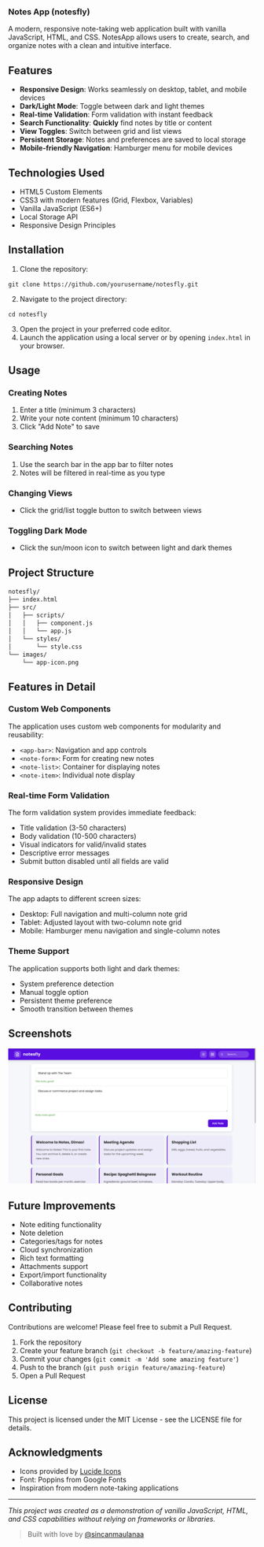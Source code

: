 ### Notes App (notesfly)

A modern, responsive note-taking web application built with vanilla JavaScript, HTML, and CSS. NotesApp allows users to create, search, and organize notes with a clean and intuitive interface.

## Features

- **Responsive Design**: Works seamlessly on desktop, tablet, and mobile devices
- **Dark/Light Mode**: Toggle between dark and light themes
- **Real-time Validation**: Form validation with instant feedback
- **Search Functionality**: **Quickly** find notes by title or content
- **View Toggles**: Switch between grid and list views
- **Persistent Storage**: Notes and preferences are saved to local storage
- **Mobile-friendly Navigation**: Hamburger menu for mobile devices

## Technologies Used

- HTML5 Custom Elements
- CSS3 with modern features (Grid, Flexbox, Variables)
- Vanilla JavaScript (ES6+)
- Local Storage API
- Responsive Design Principles

## Installation

1. Clone the repository:

```shellscript
git clone https://github.com/yourusername/notesfly.git
```

2. Navigate to the project directory:

```shellscript
cd notesfly
```

3. Open the project in your preferred code editor.
4. Launch the application using a local server or by opening `index.html` in your browser.

## Usage

### Creating Notes

1. Enter a title (minimum 3 characters)
2. Write your note content (minimum 10 characters)
3. Click "Add Note" to save

### Searching Notes

1. Use the search bar in the app bar to filter notes
2. Notes will be filtered in real-time as you type

### Changing Views

- Click the grid/list toggle button to switch between views

### Toggling Dark Mode

- Click the sun/moon icon to switch between light and dark themes

## Project Structure

```plaintext
notesfly/
├── index.html
├── src/
│   ├── scripts/
│   │   ├── component.js
│   │   └── app.js
│   └── styles/
│       └── style.css
└── images/
    └── app-icon.png
```

## Features in Detail

### Custom Web Components

The application uses custom web components for modularity and reusability:

- `<app-bar>`: Navigation and app controls
- `<note-form>`: Form for creating new notes
- `<note-list>`: Container for displaying notes
- `<note-item>`: Individual note display

### Real-time Form Validation

The form validation system provides immediate feedback:

- Title validation (3-50 characters)
- Body validation (10-500 characters)
- Visual indicators for valid/invalid states
- Descriptive error messages
- Submit button disabled until all fields are valid

### Responsive Design

The app adapts to different screen sizes:

- Desktop: Full navigation and multi-column note grid
- Tablet: Adjusted layout with two-column note grid
- Mobile: Hamburger menu navigation and single-column notes

### Theme Support

The application supports both light and dark themes:

- System preference detection
- Manual toggle option
- Persistent theme preference
- Smooth transition between themes

## Screenshots

![Desktop Version](src/images/screenshot.png)

## Future Improvements

- Note editing functionality
- Note deletion
- Categories/tags for notes
- Cloud synchronization
- Rich text formatting
- Attachments support
- Export/import functionality
- Collaborative notes

## Contributing

Contributions are welcome! Please feel free to submit a Pull Request.

1. Fork the repository
2. Create your feature branch (`git checkout -b feature/amazing-feature`)
3. Commit your changes (`git commit -m 'Add some amazing feature'`)
4. Push to the branch (`git push origin feature/amazing-feature`)
5. Open a Pull Request

## License

This project is licensed under the MIT License - see the LICENSE file for details.

## Acknowledgments

- Icons provided by [Lucide Icons](https://lucide.dev/)
- Font: Poppins from Google Fonts
- Inspiration from modern note-taking applications

---

_This project was created as a demonstration of vanilla JavaScript, HTML, and CSS capabilities without relying on frameworks or libraries._

> Built with love by [@sincanmaulanaa](https://github.com/sincanmaulanaa)
